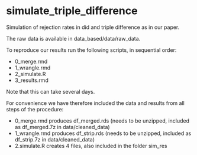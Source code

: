 # simulate_triple_difference
Simulation of rejection rates in did and triple difference as in our paper. 

The raw data is available in data_based/data/raw_data. 

To reproduce our results run the following scripts, in sequential order: 
* 0_merge.rmd 
* 1_wrangle.rmd
* 2_simulate.R
* 3_results.rmd

Note that this can take several days. 

For convenience we have therefore included the data and results from all steps of the procedure: 
* 0_merge.rmd produces df_merged.rds (needs to be unzipped, included as df_merged.7z in data/cleaned_data)
* 1_wrangle.rmd produces df_strip.rds (needs to be unzipped, included as df_strip.7z in data/cleaned_data)
* 2.simulate.R creates 4 files, also included in the folder sim_res


